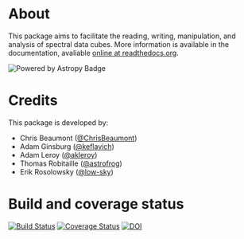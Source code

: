 About
=====

This package aims to facilitate the reading, writing, manipulation, and
analysis of spectral data cubes.  More information is available in the documentation, avaliable [online at readthedocs.org](http://spectral-cube.rtfd.org).

![Powered by Astropy Badge](http://img.shields.io/badge/powered%20by-AstroPy-orange.svg?style=flat)

Credits
=======

This package is developed by:

* Chris Beaumont ([@ChrisBeaumont](http://github.com/ChrisBeaumont))
* Adam Ginsburg ([@keflavich](http://github.com/keflavich))
* Adam Leroy ([@akleroy](http://github.com/akleroy))
* Thomas Robitaille ([@astrofrog](http://github.com/astrofrog))
* Erik Rosolowsky ([@low-sky](http://github.com/low-sky))

Build and coverage status
=========================

[![Build Status](https://travis-ci.org/radio-astro-tools/spectral-cube.png?branch=master)](https://travis-ci.org/radio-astro-tools/spectral-cube)
[![Coverage Status](https://coveralls.io/repos/radio-astro-tools/spectral-cube/badge.svg?branch=master)](https://coveralls.io/r/radio-astro-tools/spectral-cube?branch=master)
[![DOI](https://zenodo.org/badge/doi/10.5281/zenodo.11485.png)](http://dx.doi.org/10.5281/zenodo.11485)

